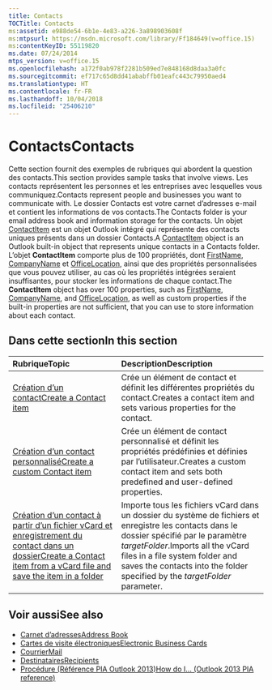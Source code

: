 ```yaml
---
title: Contacts
TOCTitle: Contacts
ms:assetid: e988de54-6b1e-4e83-a226-3a898903608f
ms:mtpsurl: https://msdn.microsoft.com/library/Ff184649(v=office.15)
ms:contentKeyID: 55119820
ms.date: 07/24/2014
mtps_version: v=office.15
ms.openlocfilehash: a172f0ab978f2281b509ed7e848168d8daa3a0fc
ms.sourcegitcommit: ef717c65d8dd41ababffb01eafc443c79950aed4
ms.translationtype: HT
ms.contentlocale: fr-FR
ms.lasthandoff: 10/04/2018
ms.locfileid: "25406210"
---
```

# <a name="contacts"></a><span data-ttu-id="600a4-102">Contacts</span><span class="sxs-lookup"><span data-stu-id="600a4-102">Contacts</span></span>

<span data-ttu-id="600a4-103">Cette section fournit des exemples de rubriques qui abordent la question des contacts.</span><span class="sxs-lookup"><span data-stu-id="600a4-103">This section provides sample tasks that involve views.</span></span> <span data-ttu-id="600a4-104">Les contacts représentent les personnes et les entreprises avec lesquelles vous communiquez.</span><span class="sxs-lookup"><span data-stu-id="600a4-104">Contacts represent people and businesses you want to communicate with.</span></span> <span data-ttu-id="600a4-105">Le dossier Contacts est votre carnet d’adresses e-mail et contient les informations de vos contacts.</span><span class="sxs-lookup"><span data-stu-id="600a4-105">The Contacts folder is your email address book and information storage for the contacts.</span></span> <span data-ttu-id="600a4-106">Un objet [ContactItem](https://msdn.microsoft.com/library/bb644956\(v=office.15\)) est un objet Outlook intégré qui représente des contacts uniques présents dans un dossier Contacts.</span><span class="sxs-lookup"><span data-stu-id="600a4-106">A [ContactItem](https://msdn.microsoft.com/library/bb644956\(v=office.15\)) object is an Outlook built-in object that represents unique contacts in a Contacts folder.</span></span> <span data-ttu-id="600a4-107">L’objet **ContactItem** comporte plus de 100 propriétés, dont [FirstName](https://msdn.microsoft.com/library/bb652965\(v=office.15\)), [CompanyName](https://msdn.microsoft.com/library/bb610212\(v=office.15\)) et [OfficeLocation](https://msdn.microsoft.com/library/bb647145\(v=office.15\)), ainsi que des propriétés personnalisées que vous pouvez utiliser, au cas où les propriétés intégrées seraient insuffisantes, pour stocker les informations de chaque contact.</span><span class="sxs-lookup"><span data-stu-id="600a4-107">The **ContactItem** object has over 100 properties, such as [FirstName](https://msdn.microsoft.com/library/bb652965\(v=office.15\)), [CompanyName](https://msdn.microsoft.com/library/bb610212\(v=office.15\)), and [OfficeLocation](https://msdn.microsoft.com/library/bb647145\(v=office.15\)), as well as custom properties if the built-in properties are not sufficient, that you can use to store information about each contact.</span></span>

## <a name="in-this-section"></a><span data-ttu-id="600a4-108">Dans cette section</span><span class="sxs-lookup"><span data-stu-id="600a4-108">In this section</span></span>

|<span data-ttu-id="600a4-109">Rubrique</span><span class="sxs-lookup"><span data-stu-id="600a4-109">Topic</span></span>|<span data-ttu-id="600a4-110">Description</span><span class="sxs-lookup"><span data-stu-id="600a4-110">Description</span></span>|
|:----|:----------|
|[<span data-ttu-id="600a4-111">Création d’un contact</span><span class="sxs-lookup"><span data-stu-id="600a4-111">Create a Contact item</span></span>](how-to-create-a-contact-item.md)  |<span data-ttu-id="600a4-112">Crée un élément de contact et définit les différentes propriétés du contact.</span><span class="sxs-lookup"><span data-stu-id="600a4-112">Creates a contact item and sets various properties for the contact.</span></span>|
|[<span data-ttu-id="600a4-113">Création d’un contact personnalisé</span><span class="sxs-lookup"><span data-stu-id="600a4-113">Create a custom Contact item</span></span>](how-to-create-a-custom-contact-item.md)  |<span data-ttu-id="600a4-114">Crée un élément de contact personnalisé et définit les propriétés prédéfinies et définies par l’utilisateur.</span><span class="sxs-lookup"><span data-stu-id="600a4-114">Creates a custom contact item and sets both predefined and user-defined properties.</span></span>|
|[<span data-ttu-id="600a4-115">Création d’un contact à partir d’un fichier vCard et enregistrement du contact dans un dossier</span><span class="sxs-lookup"><span data-stu-id="600a4-115">Create a Contact item from a vCard file and save the item in a folder</span></span>](how-to-create-a-contact-item-from-a-vcard-file-and-save-the-item-in-a-folder.md)  |<span data-ttu-id="600a4-116">Importe tous les fichiers vCard dans un dossier du système de fichiers et enregistre les contacts dans le dossier spécifié par le paramètre *targetFolder*.</span><span class="sxs-lookup"><span data-stu-id="600a4-116">Imports all the vCard files in a file system folder and saves the contacts into the folder specified by the *targetFolder* parameter.</span></span>|

## <a name="see-also"></a><span data-ttu-id="600a4-117">Voir aussi</span><span class="sxs-lookup"><span data-stu-id="600a4-117">See also</span></span>

- [<span data-ttu-id="600a4-118">Carnet d’adresses</span><span class="sxs-lookup"><span data-stu-id="600a4-118">Address Book</span></span>](address-book.md)
- [<span data-ttu-id="600a4-119">Cartes de visite électroniques</span><span class="sxs-lookup"><span data-stu-id="600a4-119">Electronic Business Cards</span></span>](electronic-business-cards.md)
- [<span data-ttu-id="600a4-120">Courrier</span><span class="sxs-lookup"><span data-stu-id="600a4-120">Mail</span></span>](mail.md)
- [<span data-ttu-id="600a4-121">Destinataires</span><span class="sxs-lookup"><span data-stu-id="600a4-121">Recipients</span></span>](recipients.md)
- [<span data-ttu-id="600a4-122">Procédure (Référence PIA Outlook 2013)</span><span class="sxs-lookup"><span data-stu-id="600a4-122">How do I... (Outlook 2013 PIA reference)</span></span>](how-do-i-outlook-2013-pia-reference.md)

